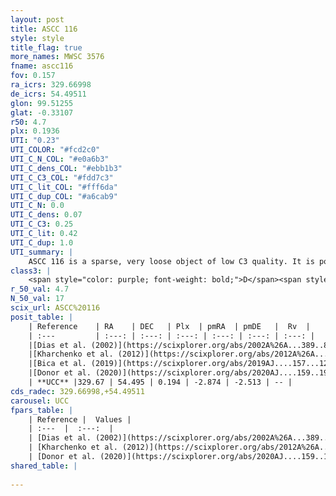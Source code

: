 ```yaml
---
layout: post
title: ASCC 116
style: style
title_flag: true
more_names: MWSC 3576
fname: ascc116
fov: 0.157
ra_icrs: 329.66998
de_icrs: 54.49511
glon: 99.51255
glat: -0.33107
r50: 4.7
plx: 0.1936
UTI: "0.23"
UTI_COLOR: "#fcd2c0"
UTI_C_N_COL: "#e0a6b3"
UTI_C_dens_COL: "#ebb1b3"
UTI_C_C3_COL: "#fdd7c3"
UTI_C_lit_COL: "#fff6da"
UTI_C_dup_COL: "#a6cab9"
UTI_C_N: 0.0
UTI_C_dens: 0.07
UTI_C_C3: 0.25
UTI_C_lit: 0.42
UTI_C_dup: 1.0
UTI_summary: |
    ASCC 116 is a sparse, very loose object of low C3 quality. It is poorly studied in the literature.<br><br><span style="color: #99180f; font-weight: bold;">Warning: </span>contains less than 25 stars with <i>P>0.5</i> estimated.
class3: |
    <span style="color: purple; font-weight: bold;">D</span><span style="color: #FFC300; font-weight: bold;">B</span>
r_50_val: 4.7
N_50_val: 17
scix_url: ASCC%20116
posit_table: |
    | Reference    | RA    | DEC   | Plx  | pmRA  | pmDE   |  Rv  |
    | :---         | :---: | :---: | :---: | :---: | :---: | :---: |
    |[Dias et al. (2002)](https://scixplorer.org/abs/2002A%26A...389..871D) | 329.642 | 54.49 | -- | -3.44 | -4.05 | -30.6 |
    |[Kharchenko et al. (2012)](https://scixplorer.org/abs/2012A%26A...543A.156K) | 329.625 | 54.49 | -- | -3.5 | -4.5 | -- |
    |[Bica et al. (2019)](https://scixplorer.org/abs/2019AJ....157...12B) | 329.638 | 54.486 | -- | -- | -- | -- |
    |[Donor et al. (2020)](https://scixplorer.org/abs/2020AJ....159..199D) | 329.625 | 54.49 | -- | -1.4 | -2.03 | -22.5 |
    | **UCC** |329.67 | 54.495 | 0.194 | -2.874 | -2.513 | -- | 
cds_radec: 329.66998,+54.49511
carousel: UCC
fpars_table: |
    | Reference |  Values |
    | :---  |  :---:  |
    | [Dias et al. (2002)](https://scixplorer.org/abs/2002A%26A...389..871D) | `E(B-V)=0.51, Dist=5000.0, Age=7.03` |
    | [Kharchenko et al. (2012)](https://scixplorer.org/abs/2012A%26A...543A.156K) | `e_bv=0.51, distance=1500, log_age=7.95` |
    | [Donor et al. (2020)](https://scixplorer.org/abs/2020AJ....159..199D) | `Fe/H=-0.13` |
shared_table: |
    
---
```

